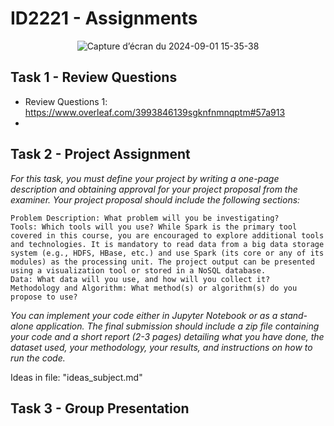 # ID2221 - Assignments

<p align="center">
  <img src="https://github.com/user-attachments/assets/d114b12a-e21f-44d3-8c1b-ed6830bb06a4" alt="Capture d’écran du 2024-09-01 15-35-38">
</p>

## Task 1 - Review Questions

- Review Questions 1: https://www.overleaf.com/3993846139sgknfnmnqptm#57a913
- 

## Task 2 - Project Assignment

*For this task, you must define your project by writing a one-page description and obtaining approval for your project proposal from the examiner. Your project proposal should include the following sections:*

    Problem Description: What problem will you be investigating?
    Tools: Which tools will you use? While Spark is the primary tool covered in this course, you are encouraged to explore additional tools and technologies. It is mandatory to read data from a big data storage system (e.g., HDFS, HBase, etc.) and use Spark (its core or any of its modules) as the processing unit. The project output can be presented using a visualization tool or stored in a NoSQL database.
    Data: What data will you use, and how will you collect it?
    Methodology and Algorithm: What method(s) or algorithm(s) do you propose to use?

*You can implement your code either in Jupyter Notebook or as a stand-alone application. The final submission should include a zip file containing your code and a short report (2-3 pages) detailing what you have done, the dataset used, your methodology, your results, and instructions on how to run the code.*

Ideas in file: "ideas_subject.md"

## Task 3 - Group Presentation
